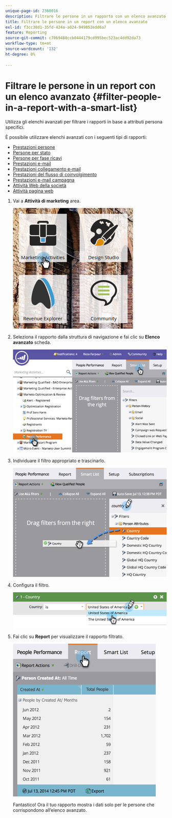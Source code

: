 ```yaml
---
unique-page-id: 2360016
description: Filtrare le persone in un rapporto con un elenco avanzato - Documentazione di Marketo - Documentazione del prodotto
title: Filtrare le persone in un report con un elenco avanzato
exl-id: f3cc38d1-35fd-424a-a024-949852edd6a7
feature: Reporting
source-git-commit: c7069488ccb0444179cd995bec523ac4dd92da73
workflow-type: tm+mt
source-wordcount: '132'
ht-degree: 0%

---
```


# Filtrare le persone in un report con un elenco avanzato {#filter-people-in-a-report-with-a-smart-list}

Utilizza gli elenchi avanzati per filtrare i rapporti in base a attributi persona specifici.

È possibile utilizzare elenchi avanzati con i seguenti tipi di rapporti:

* [Prestazioni persone](/help/marketo/product-docs/reporting/basic-reporting/report-types/people-performance-report.md)
* [Persone per stato](/help/marketo/product-docs/reporting/basic-reporting/report-types/people-by-status-report.md)
* [Persone per fase ricavi](/help/marketo/product-docs/reporting/revenue-cycle-analytics/revenue-tools/people-by-revenue-stage-report.md)
* [Prestazioni e-mail](/help/marketo/product-docs/email-marketing/email-programs/email-program-data/email-performance-report.md)
* [Prestazioni collegamento e-mail](/help/marketo/product-docs/email-marketing/email-programs/email-program-data/email-link-performance-report.md)
* [Prestazioni del flusso di coinvolgimento](/help/marketo/product-docs/email-marketing/drip-nurturing/reports-and-notifications/engagement-stream-performance-report.md)
* [Prestazioni e-mail campagna](/help/marketo/product-docs/reporting/basic-reporting/report-types/campaign-email-performance-report.md)
* [Attività Web della società](/help/marketo/product-docs/reporting/basic-reporting/report-types/company-web-activity-report.md)
* [Attività pagina web](/help/marketo/product-docs/reporting/basic-reporting/report-types/web-page-activity-report.md)

1. Vai a **Attività di marketing** area.

   ![](assets/image2017-3-27-11-3a31-3a2.png)

1. Seleziona il rapporto dalla struttura di navigazione e fai clic su **Elenco avanzato** scheda.

   ![](assets/image2017-3-27-14-3a12-3a53.png)

1. Individuare il filtro appropriato e trascinarlo.

   ![](assets/image2017-3-27-14-3a13-3a46.png)

1. Configura il filtro.

   ![](assets/image2014-9-16-12-3a35-3a50.png)

1. Fai clic su **Report** per visualizzare il rapporto filtrato.

   ![](assets/image2017-3-27-14-3a14-3a16.png)

   Fantastico! Ora il tuo rapporto mostra i dati solo per le persone che corrispondono all’elenco avanzato.
